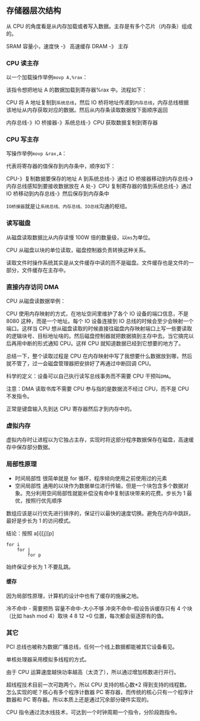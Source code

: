 ## 存储器层次结构

从 CPU 的角度看是从内存加载或者写入数据。主存是有多个芯片（内存条）组成的。

SRAM 容量小，速度快 -》 高速缓存
DRAM -》 主存

### CPU 读主存

以一个加载操作举例`movp A,%rax`：

该指令想把地址 A 的数据加载到寄存器%rax 中。流程如下：

CPU 将 A 地址复制到`系统总线`，然后 IO 桥将地址传递到`内存总线`，内存总线根据该地址从内存获取对应的数据。然后从内存条读取数据按下面顺序返回

内存总线-》IO 桥接器-》系统总线-》CPU 获取数据复制到寄存器

### CPU 写主存

写操作举例`movp &rax,A`：

代表将寄存器的值保存到内存条中，顺序如下：

CPU-》复制数据要保存的地址 A 到系统总线-》通过 IO 桥接器移动到内存总线-》内存总线感知到要接收数据放在 A 处-》CPU 复制寄存器的值到系统总线-》通过 IO 桥移动到内存总线-》然后保存到内存条中

`IO桥接器`就是让`系统总线、内存总线、IO总线`沟通的枢纽。

### 读写磁盘

从磁盘读取数据比从内存读慢 100W 倍的数量级，以`ms`为单位。

CPU 从磁盘以块的单位读取，磁盘控制器负责转换这种关系。

读取文件时操作系统其实是从文件缓存中读的而不是磁盘。文件缓存也是文件的一部分，文件缓存在主存中。

### 直接内存访问 DMA

CPU 从磁盘读数据举例：

CPU 使用内存映射的方式，在地址空间里维护了各个 IO 设备的端口信息，不是 8080 这种，而是一个地址。每个 IO 设备连接到 IO 总线的时候会至少会映射一个端口。这样当 CPU 想从磁盘读取的时候直接往磁盘内存映射端口上写一些要读取的逻辑块号、目标地址啥的。然后磁盘控制器就把数据搞到主存中去。当它搞完以后再用中断的形式通知 CPU。这样 CPU 就知道数据已经到它想要的地方了。

总结一下，整个读取过程是 CPU 在内存映射中写了我想要什么数据放到哪，然后就不管了，过一会磁盘管理器把安排好了再通过中断回调 CPU。

科学的定义：设备可以自己执行读写总线事务而不需要 CPU 干预叫`DMA`。

注意：DMA 读取书库不需要 CPU 参与指的是数据流不经过 CPU，而不是 CPU 不发指令。

正常是键盘输入先到达 CPU 寄存器然后才到内存中的。

### 虚拟内存

虚拟内存时让进程以为它独占主存，实现时将这部分程序数据保存在磁盘，高速缓存中保存部分数据。

### 局部性原理

- 时间局部性 很简单就是 for 循环，程序倾向使用之前使用过的元素
- 空间局部性 通用的以块作为数据单位进行传输，但是一个块包含多个数据对象。充分利用空间局部性就能补偿没有命中复制该块带来的花费。步长为 1 最优，按照行优先顺序

数组应该是以行优先进行排序的，保证行以最快的速度切换。避免在内存中跳跃，最好是步长为 1 的访问模式。

结论：按照 a[i][j][p]

```
for i
	for j
		for p
```

始终保证步长为 1 不要乱跳。

#### 缓存

因为局部性原理，计算机的设计中也有了缓存的施展之地。

冷不命中 - 需要预热
容量不命中-大小不够
冲突不命中-假设告诉缓存只有 4 个块（比如 hash mod 4）取块 4 8 12 =0 位置，每次都会驱逐原有的值。

### 其它

PCI 总线也被称为数据广播总线，任何一个线上数据都能被其它设备看见。

单核处理器采用模拟多线程的方式。

由于 CPU 运算速度越快功率越高（太烫了），所以通过增加核数进行并行。

超线程技术目前一次可跑两个。所以 CPU 支持的核心数\*2 得到支持的线程数。怎么实现的呢？核心有多个程序计数器 PC 寄存器，而传统的核心只有一个程序计数器和 PC 寄存器。所以本质上还是通过冗余部分硬件实现的。

CPU 指令通过流水线技术，可达到一个时钟周期一个指令，分阶段跑指令。
